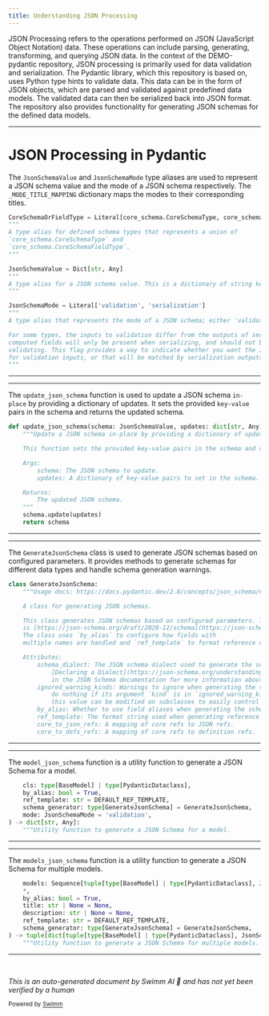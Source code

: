 ```yaml
---
title: Understanding JSON Processing
---
```

JSON Processing refers to the operations performed on JSON (JavaScript Object Notation) data. These operations can include parsing, generating, transforming, and querying JSON data. In the context of the DEMO-pydantic repository, JSON processing is primarily used for data validation and serialization. The Pydantic library, which this repository is based on, uses Python type hints to validate data. This data can be in the form of JSON objects, which are parsed and validated against predefined data models. The validated data can then be serialized back into JSON format. The repository also provides functionality for generating JSON schemas for the defined data models.

<SwmSnippet path="/pydantic/json_schema.py" line="69">

---

# JSON Processing in Pydantic

The <SwmToken path="/pydantic/json_schema.py" pos="76:0:0" line-data="JsonSchemaValue = Dict[str, Any]">`JsonSchemaValue`</SwmToken> and <SwmToken path="/pydantic/json_schema.py" pos="81:0:0" line-data="JsonSchemaMode = Literal[&#39;validation&#39;, &#39;serialization&#39;]">`JsonSchemaMode`</SwmToken> type aliases are used to represent a JSON schema value and the mode of a JSON schema respectively. The <SwmToken path="/pydantic/json_schema.py" pos="91:0:0" line-data="_MODE_TITLE_MAPPING: dict[JsonSchemaMode, str] = {&#39;validation&#39;: &#39;Input&#39;, &#39;serialization&#39;: &#39;Output&#39;}">`_MODE_TITLE_MAPPING`</SwmToken> dictionary maps the modes to their corresponding titles.

```python
CoreSchemaOrFieldType = Literal[core_schema.CoreSchemaType, core_schema.CoreSchemaFieldType]
"""
A type alias for defined schema types that represents a union of
`core_schema.CoreSchemaType` and
`core_schema.CoreSchemaFieldType`.
"""

JsonSchemaValue = Dict[str, Any]
"""
A type alias for a JSON schema value. This is a dictionary of string keys to arbitrary JSON values.
"""

JsonSchemaMode = Literal['validation', 'serialization']
"""
A type alias that represents the mode of a JSON schema; either 'validation' or 'serialization'.

For some types, the inputs to validation differ from the outputs of serialization. For example,
computed fields will only be present when serializing, and should not be provided when
validating. This flag provides a way to indicate whether you want the JSON schema required
for validation inputs, or that will be matched by serialization outputs.
"""
```

---

</SwmSnippet>

<SwmSnippet path="/pydantic/json_schema.py" line="98">

---

The <SwmToken path="/pydantic/json_schema.py" pos="98:2:2" line-data="def update_json_schema(schema: JsonSchemaValue, updates: dict[str, Any]) -&gt; JsonSchemaValue:">`update_json_schema`</SwmToken> function is used to update a JSON schema <SwmToken path="/pydantic/json_schema.py" pos="99:12:14" line-data="    &quot;&quot;&quot;Update a JSON schema in-place by providing a dictionary of updates.">`in-place`</SwmToken> by providing a dictionary of updates. It sets the provided <SwmToken path="/pydantic/json_schema.py" pos="101:11:13" line-data="    This function sets the provided key-value pairs in the schema and returns the updated schema.">`key-value`</SwmToken> pairs in the schema and returns the updated schema.

```python
def update_json_schema(schema: JsonSchemaValue, updates: dict[str, Any]) -> JsonSchemaValue:
    """Update a JSON schema in-place by providing a dictionary of updates.

    This function sets the provided key-value pairs in the schema and returns the updated schema.

    Args:
        schema: The JSON schema to update.
        updates: A dictionary of key-value pairs to set in the schema.

    Returns:
        The updated JSON schema.
    """
    schema.update(updates)
    return schema
```

---

</SwmSnippet>

<SwmSnippet path="/pydantic/json_schema.py" line="232">

---

The <SwmToken path="/pydantic/json_schema.py" pos="232:2:2" line-data="class GenerateJsonSchema:">`GenerateJsonSchema`</SwmToken> class is used to generate JSON schemas based on configured parameters. It provides methods to generate schemas for different data types and handle schema generation warnings.

```python
class GenerateJsonSchema:
    """Usage docs: https://docs.pydantic.dev/2.8/concepts/json_schema/#customizing-the-json-schema-generation-process

    A class for generating JSON schemas.

    This class generates JSON schemas based on configured parameters. The default schema dialect
    is [https://json-schema.org/draft/2020-12/schema](https://json-schema.org/draft/2020-12/schema).
    The class uses `by_alias` to configure how fields with
    multiple names are handled and `ref_template` to format reference names.

    Attributes:
        schema_dialect: The JSON schema dialect used to generate the schema. See
            [Declaring a Dialect](https://json-schema.org/understanding-json-schema/reference/schema.html#id4)
            in the JSON Schema documentation for more information about dialects.
        ignored_warning_kinds: Warnings to ignore when generating the schema. `self.render_warning_message` will
            do nothing if its argument `kind` is in `ignored_warning_kinds`;
            this value can be modified on subclasses to easily control which warnings are emitted.
        by_alias: Whether to use field aliases when generating the schema.
        ref_template: The format string used when generating reference names.
        core_to_json_refs: A mapping of core refs to JSON refs.
        core_to_defs_refs: A mapping of core refs to definition refs.
```

---

</SwmSnippet>

<SwmSnippet path="/pydantic/json_schema.py" line="2231">

---

The <SwmToken path="/tests/test_main.py" pos="981:1:1" line-data="            model_json_schema = (">`model_json_schema`</SwmToken> function is a utility function to generate a JSON Schema for a model.

```python
    cls: type[BaseModel] | type[PydanticDataclass],
    by_alias: bool = True,
    ref_template: str = DEFAULT_REF_TEMPLATE,
    schema_generator: type[GenerateJsonSchema] = GenerateJsonSchema,
    mode: JsonSchemaMode = 'validation',
) -> dict[str, Any]:
    """Utility function to generate a JSON Schema for a model.
```

---

</SwmSnippet>

<SwmSnippet path="/pydantic/json_schema.py" line="2268">

---

The <SwmToken path="/pydantic/json_schema.py" pos="2267:2:2" line-data="def models_json_schema(">`models_json_schema`</SwmToken> function is a utility function to generate a JSON Schema for multiple models.

```python
    models: Sequence[tuple[type[BaseModel] | type[PydanticDataclass], JsonSchemaMode]],
    *,
    by_alias: bool = True,
    title: str | None = None,
    description: str | None = None,
    ref_template: str = DEFAULT_REF_TEMPLATE,
    schema_generator: type[GenerateJsonSchema] = GenerateJsonSchema,
) -> tuple[dict[tuple[type[BaseModel] | type[PydanticDataclass], JsonSchemaMode], JsonSchemaValue], JsonSchemaValue]:
    """Utility function to generate a JSON Schema for multiple models.
```

---

</SwmSnippet>

&nbsp;

*This is an auto-generated document by Swimm AI 🌊 and has not yet been verified by a human*

<SwmMeta version="3.0.0" repo-id="Z2l0aHViJTNBJTNBREVNTy1weWRhbnRpYyUzQSUzQWdpbGFkbmF2b3Q=" repo-name="DEMO-pydantic"><sup>Powered by [Swimm](https://app.swimm.io/)</sup></SwmMeta>
